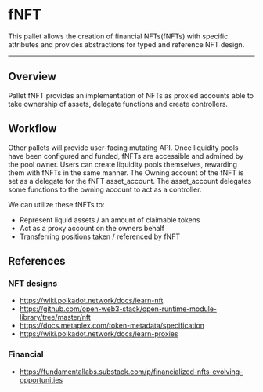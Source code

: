# fNFT
This pallet allows the creation of financial NFTs(fNFTs) with specific attributes and provides abstractions for 
typed and reference NFT design.

---

## Overview

Pallet fNFT provides an implementation of NFTs as proxied accounts able to take ownership of assets, delegate
functions and create controllers.

## Workflow

Other pallets will provide user-facing mutating API.
Once liquidity pools have been configured and funded, fNFTs are accessible and admined by the pool owner.
Users can create liquidity pools themselves, rewarding them with fNFTs in the same manner.
The Owning account of the fNFT is set as a delegate for the fNFT asset_account. 
The asset_account delegates some functions to the owning account to act as a controller.

We can utilize these fNFTs to:

* Represent liquid assets / an amount of claimable tokens
* Act as a proxy account on the owners behalf
* Transferring positions taken / referenced by fNFT

## References

### NFT designs

- https://wiki.polkadot.network/docs/learn-nft
- https://github.com/open-web3-stack/open-runtime-module-library/tree/master/nft
- https://docs.metaplex.com/token-metadata/specification
- https://wiki.polkadot.network/docs/learn-proxies

### Financial

- https://fundamentallabs.substack.com/p/financialized-nfts-evolving-opportunities